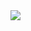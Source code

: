 <img src="https://cdn.discordapp.com/attachments/1042148351703003328/1148448338484670475/kompot_banner.png"/>
